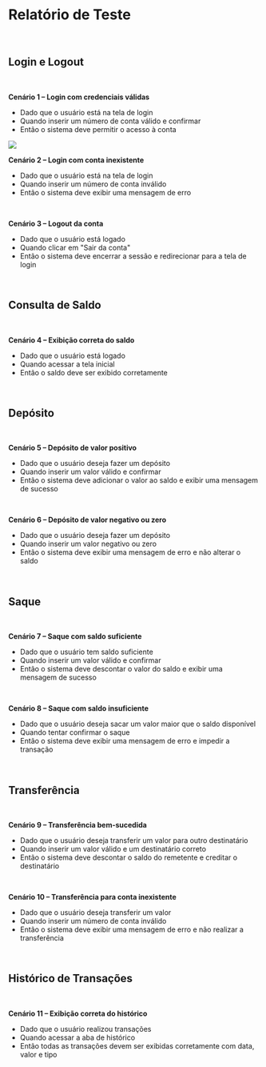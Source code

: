 # Relatório de Teste
<br/>

##  Login e Logout
<br/>

**Cenário 1 – Login com credenciais válidas**
<br/>

* Dado que o usuário está na tela de login
* Quando inserir um número de conta válido e confirmar
* Então o sistema deve permitir o acesso à conta

<img src="[assets/imagem.png.png]">



<br/>

**Cenário 2 – Login com conta inexistente**
<br/>

* Dado que o usuário está na tela de login
* Quando inserir um número de conta inválido
* Então o sistema deve exibir uma mensagem de erro

<br/>

**Cenário 3 – Logout da conta**
<br/>

* Dado que o usuário está logado
* Quando clicar em "Sair da conta"
* Então o sistema deve encerrar a sessão e redirecionar para a tela de login

<br/>


## Consulta de Saldo
<br/>

**Cenário 4 – Exibição correta do saldo**
<br/>

* Dado que o usuário está logado
* Quando acessar a tela inicial
* Então o saldo deve ser exibido corretamente

<br/>


## Depósito
<br/>

**Cenário 5 – Depósito de valor positivo**
<br/>

* Dado que o usuário deseja fazer um depósito
* Quando inserir um valor válido e confirmar
* Então o sistema deve adicionar o valor ao saldo e exibir uma mensagem de sucesso

<br/>

**Cenário 6 – Depósito de valor negativo ou zero**
<br/>

* Dado que o usuário deseja fazer um depósito
* Quando inserir um valor negativo ou zero
* Então o sistema deve exibir uma mensagem de erro e não alterar o saldo

<br/>


## Saque
<br/>

**Cenário 7 – Saque com saldo suficiente**
<br/>

* Dado que o usuário tem saldo suficiente
* Quando inserir um valor válido e confirmar
* Então o sistema deve descontar o valor do saldo e exibir uma mensagem de sucesso

<br/>

**Cenário 8 – Saque com saldo insuficiente**
<br/>

* Dado que o usuário deseja sacar um valor maior que o saldo disponível
* Quando tentar confirmar o saque
* Então o sistema deve exibir uma mensagem de erro e impedir a transação

<br/>


## Transferência
<br/>

**Cenário 9 – Transferência bem-sucedida**
<br/>

* Dado que o usuário deseja transferir um valor para outro destinatário
* Quando inserir um valor válido e um destinatário correto
* Então o sistema deve descontar o saldo do remetente e creditar o destinatário

<br/>

**Cenário 10 – Transferência para conta inexistente**
<br/>

* Dado que o usuário deseja transferir um valor
* Quando inserir um número de conta inválido
* Então o sistema deve exibir uma mensagem de erro e não realizar a transferência

<br/>


## Histórico de Transações
<br/>

**Cenário 11 – Exibição correta do histórico**
<br/>

* Dado que o usuário realizou transações
* Quando acessar a aba de histórico
* Então todas as transações devem ser exibidas corretamente com data, valor e tipo



[def]: ssets